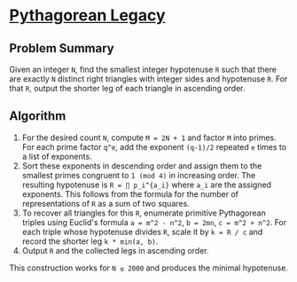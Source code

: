# [Pythagorean Legacy](https://www.spoj.com/problems/PITPAIR)

## Problem Summary
Given an integer `N`, find the smallest integer hypotenuse `R` such that there
are exactly `N` distinct right triangles with integer sides and hypotenuse `R`.
For that `R`, output the shorter leg of each triangle in ascending order.

## Algorithm
1. For the desired count `N`, compute `M = 2N + 1` and factor `M` into primes.
   For each prime factor `q^e`, add the exponent `(q-1)/2` repeated `e` times to
   a list of exponents.
2. Sort these exponents in descending order and assign them to the smallest
   primes congruent to `1 (mod 4)` in increasing order.  The resulting
   hypotenuse is `R = ∏ p_i^{a_i}` where `a_i` are the assigned exponents.
   This follows from the formula for the number of representations of `R` as a
   sum of two squares.
3. To recover all triangles for this `R`, enumerate primitive Pythagorean
   triples using Euclid's formula `a = m^2 - n^2`, `b = 2mn`, `c = m^2 + n^2`.
   For each triple whose hypotenuse divides `R`, scale it by `k = R / c` and
   record the shorter leg `k * min(a, b)`.
4. Output `R` and the collected legs in ascending order.

This construction works for `N ≤ 2000` and produces the minimal hypotenuse.
